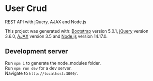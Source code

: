 # User Crud
REST API with jQuery, AJAX and Node.js

This project was generated with:
[Bootstrap](https://getbootstrap.com/) version 5.0.1,
[jQuery](https://jquery.com/) version 3.6.0,
[AJAX](https://api.jquery.com/category/ajax/) version 3.5 and
[Node.js](https://material.angular.io/) version 14.17.0.

## Development server
Run `npm i` to generate the node_modules folder.<br/>
Run `npm run dev` for a dev server.<br/>
Navigate to `http://localhost:3000/`.<br/>